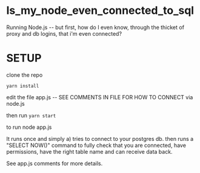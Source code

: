 # Is_my_node_even_connected_to_sql
Running Node.js -- but first, how do I even know, through the thicket of proxy and db logins, that i'm even connected?

# SETUP

clone the repo

`yarn install`

edit the file app.js -- SEE COMMENTS IN FILE FOR HOW TO CONNECT via node.js

then run
`yarn start`

to run node app.js

It runs once and simply a) tries to connect to your postgres db.
then runs a "SELECT NOW()" command to fully check that you are connected, have permissions, have the right table name and can receive data back.

See app.js comments for more details.